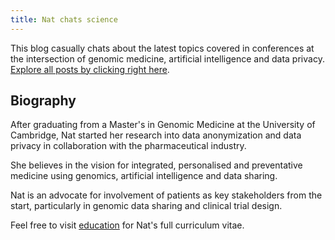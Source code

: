 ```yaml
---
title: Nat chats science
---
```


This blog casually chats about the latest topics covered in conferences at the intersection of genomic medicine, artificial intelligence and data privacy. [Explore all posts by clicking right here](https://natsblog.github.io/library).

## Biography 

After graduating from a Master's in Genomic Medicine at the University of Cambridge, Nat started her research into data anonymization and data privacy in 
collaboration with the pharmaceutical industry. 

She believes in the vision for integrated, personalised and preventative medicine using genomics, artificial intelligence and data sharing. 

Nat is an advocate for involvement of patients as key stakeholders from the start, particularly in genomic data sharing and clinical trial design. 

Feel free to visit [education](https://natsblog.github.io/cv) for Nat's full curriculum vitae.
